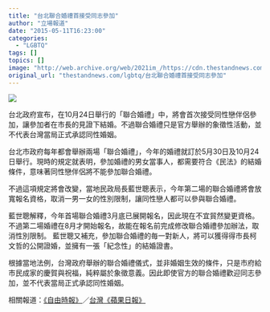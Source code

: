 ```yaml
---
title: "台北聯合婚禮首接受同志參加"
author: "立場報道"
date: "2015-05-11T16:23:00"
categories:
  - "LGBTQ"
tags: []
topics: []
image: "http://web.archive.org/web/2021im_/https://cdn.thestandnews.com/media/photos/cache/rainbow-10_JmbCX_1200x0.png"
original_url: "thestandnews.com/lgbtq/台北聯合婚禮首接受同志參加"
---
```

![](http://web.archive.org/web/2021im_/https://cdn.thestandnews.com/media/photos/cache/rainbow-10_JmbCX_1200x0.png)

台北政府宣布，在10月24日舉行的「聯合婚禮」中，將會首次接受同性戀伴侶參加，讓參加者在市長的見證下結婚。不過聯合婚禮只是官方舉辦的象徵性活動，並不代表台灣當局正式承認同性婚姻。

台北市政府每年都會舉辦兩場「聯合婚禮」，今年的婚禮就訂於5月30日及10月24日舉行。現時的規定就表明，參加婚禮的男女當事人，都需要符合《民法》的結婚條件，意味著同性戀伴侶將不能參加聯合婚禮。

不過這項規定將會改變，當地民政局長藍世聰表示，今年第二場的聯合婚禮將會放寬報名資格，取消一男一女的性別限制，讓同性戀人都可以參與聯合婚禮。

藍世聰解釋，今年首場聯合婚禮3月底已展開報名，因此現在不宜貿然變更資格。不過第二場婚禮在8月才開始報名，故能在報名前完成修改聯合婚禮參加辦法，取消性別限制。 藍世聰又補充，參加聯合婚禮的毎一對新人，將可以獲得得市長柯文哲的公開證婚，並擁有一張「紀念性」的結婚證書。

根據當地法例，台灣政府舉辦的聯合婚禮儀式，並非婚姻生效的條件，只是市府給市民成家的慶賀與祝福，純粹屬於象徵意義。因此即使官方的聯合婚禮歡迎同志參加，並不代表當局正式承認同性婚姻。

相關報道：[《自由時報》](http://web.archive.org/web/20210628182629/http://news.ltn.com.tw/news/life/paper/879137)／[台灣《蘋果日報》](http://web.archive.org/web/20210628182629/http://www.appledaily.com.tw/appledaily/article/headline/20150509/36540781/)
